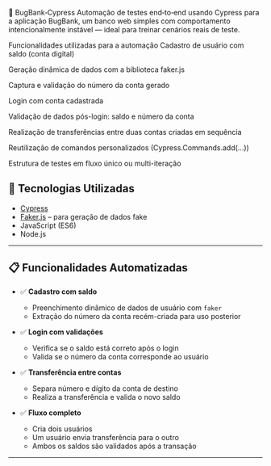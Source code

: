 🐞 BugBank‑Cypress
Automação de testes end‑to‑end usando Cypress para a aplicação BugBank, um banco web simples com comportamento intencionalmente instável — ideal para treinar cenários reais de teste.

Funcionalidades utilizadas para a automação
Cadastro de usuário com saldo (conta digital)

Geração dinâmica de dados com a biblioteca faker.js

Captura e validação do número da conta gerado

Login com conta cadastrada

Validação de dados pós-login: saldo e número da conta

Realização de transferências entre duas contas criadas em sequência

Reutilização de comandos personalizados (Cypress.Commands.add(...))

Estrutura de testes em fluxo único ou multi-iteração

## 🚀 Tecnologias Utilizadas

- [Cypress](https://www.cypress.io/)
- [Faker.js](https://github.com/Marak/Faker.js/) – para geração de dados fake
- JavaScript (ES6)
- Node.js

---

## 📋 Funcionalidades Automatizadas

- ✅ **Cadastro com saldo**
  - Preenchimento dinâmico de dados de usuário com `faker`
  - Extração do número da conta recém-criada para uso posterior

- ✅ **Login com validações**
  - Verifica se o saldo está correto após o login
  - Valida se o número da conta corresponde ao usuário

- ✅ **Transferência entre contas**
  - Separa número e dígito da conta de destino
  - Realiza a transferência e valida o novo saldo

- ✅ **Fluxo completo**
  - Cria dois usuários
  - Um usuário envia transferência para o outro
  - Ambos os saldos são validados após a transação

---
